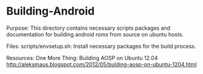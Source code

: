 Building-Android
================

Purpose:
	This directory contains necessary scripts packages and documentation for
		building android roms from source on ubuntu hosts.

Files:
	scripts/envsetup.sh:	Install necessary packages for the build process.

Resources:
	One More Thing: Building AOSP on Ubuntu 12.04
	http://aleksmaus.blogspot.com/2012/05/bulding-aosp-on-ubuntu-1204.html

